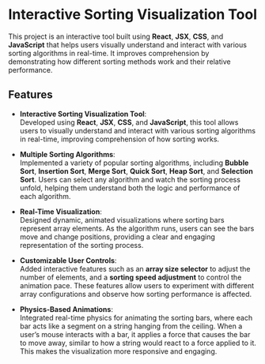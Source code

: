 # Interactive Sorting Visualization Tool

This project is an interactive tool built using **React**, **JSX**, **CSS**, and **JavaScript** that helps users visually understand and interact with various sorting algorithms in real-time. It improves comprehension by demonstrating how different sorting methods work and their relative performance.

## Features

- **Interactive Sorting Visualization Tool**:  
  Developed using **React**, **JSX**, **CSS**, and **JavaScript**, this tool allows users to visually understand and interact with various sorting algorithms in real-time, improving comprehension of how sorting works.

- **Multiple Sorting Algorithms**:  
  Implemented a variety of popular sorting algorithms, including **Bubble Sort**, **Insertion Sort**, **Merge Sort**, **Quick Sort**, **Heap Sort**, and **Selection Sort**. Users can select any algorithm and watch the sorting process unfold, helping them understand both the logic and performance of each algorithm.

- **Real-Time Visualization**:  
  Designed dynamic, animated visualizations where sorting bars represent array elements. As the algorithm runs, users can see the bars move and change positions, providing a clear and engaging representation of the sorting process.

- **Customizable User Controls**:  
  Added interactive features such as an **array size selector** to adjust the number of elements, and a **sorting speed adjustment** to control the animation pace. These features allow users to experiment with different array configurations and observe how sorting performance is affected.

- **Physics-Based Animations**:  
  Integrated real-time physics for animating the sorting bars, where each bar acts like a segment on a string hanging from the ceiling. When a user’s mouse interacts with a bar, it applies a force that causes the bar to move away, similar to how a string would react to a force applied to it. This makes the visualization more responsive and engaging.

